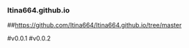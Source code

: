 ### Itina664.github.io
##https://github.com/Itina664/Itina664.github.io/tree/master


#v0.0.1
#v0.0.2
